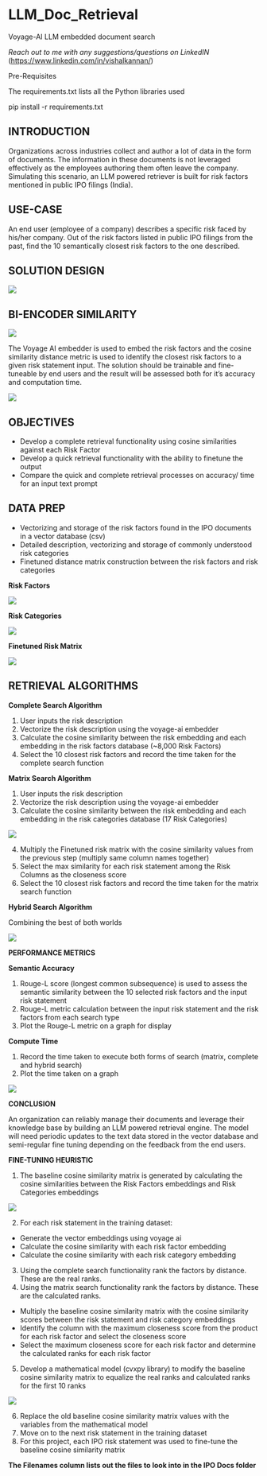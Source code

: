 # LLM_Doc_Retrieval
Voyage-AI LLM embedded document search

*Reach out to me with any suggestions/questions on LinkedIN* (https://www.linkedin.com/in/vishalkannan/)

Pre-Requisites

The requirements.txt lists all the Python libraries used

pip install -r requirements.txt

## INTRODUCTION

Organizations across industries collect and author a lot of data in the form of documents. The information in these documents is not leveraged effectively as the employees authoring them often leave the company. Simulating this scenario, an LLM powered retriever is built for risk factors mentioned in public IPO filings (India).

## USE-CASE
An end user (employee of a company) describes a specific risk faced by his/her company. Out of the risk factors listed in public IPO filings from the past, find the 10 semantically closest risk factors to the one described.

## SOLUTION DESIGN

![](Retriever_High_Level.png)

## BI-ENCODER SIMILARITY

![](Similarity_Base.png)

The Voyage AI embedder is used to embed the risk factors and the cosine similarity distance metric is used to identify the closest risk factors to a given risk statement input. The solution should be trainable and fine-tuneable by end users and the result will be assessed both for it’s accuracy and computation time.

![](Similarity_Matrix.png)

## OBJECTIVES
-	Develop a complete retrieval functionality using cosine similarities against each Risk Factor
-	Develop a quick retrieval functionality with the ability to finetune the output 
-	Compare the quick and complete retrieval processes on accuracy/ time for an input text prompt

## DATA PREP
-	Vectorizing and storage of the risk factors found in the IPO documents in a vector database (csv)
-	Detailed description, vectorizing and storage of commonly understood risk categories
-	Finetuned distance matrix construction between the risk factors and risk categories  

**Risk Factors**

![](Risk_Factors.png)

**Risk Categories**

![](Risk_Categories.png)

**Finetuned Risk Matrix**

![](Finetuned_Risk_Matrix.png)

## RETRIEVAL ALGORITHMS

**Complete Search Algorithm**
1.	User inputs the risk description 
2.	Vectorize the risk description using the voyage-ai embedder
3.	Calculate the cosine similarity between the risk embedding and each embedding in the risk factors database (~8,000 Risk Factors)
4.	Select the 10 closest risk factors and record the time taken for the complete search function

**Matrix Search Algorithm**
1.	User inputs the risk description 
2.	Vectorize the risk description using the voyage-ai embedder
3.	Calculate the cosine similarity between the risk embedding and each embedding in the risk categories database (17 Risk Categories)

![](Spider_Chart.png)

4.	Multiply the Finetuned risk matrix with the cosine similarity values from the previous step (multiply same column names together)
5.	Select the max similarity for each risk statement among the Risk Columns as the closeness score
6.	Select the 10 closest risk factors and record the time taken for the matrix search function

**Hybrid Search Algorithm**

Combining the best of both worlds

![](Hybrid_Algo.png)

**PERFORMANCE METRICS**

**Semantic Accuracy**

1.	Rouge-L score (longest common subsequence) is used to assess the semantic similarity between the 10 selected risk factors and the input risk statement
2.	Rouge-L metric calculation between the input risk statement and the risk factors from each search type
3.	Plot the Rouge-L metric on a graph for display

**Compute Time**

1.	Record the time taken to execute both forms of search (matrix, complete and hybrid search)
2.	Plot the time taken on a graph

![](Perf_Metrics.png)

**CONCLUSION**

An organization can reliably manage their documents and leverage their knowledge base by building an LLM powered retrieval engine. The model will need periodic updates to the text data stored in the vector database and semi-regular fine tuning depending on the feedback from the end users.

**FINE-TUNING HEURISTIC**

1.	The baseline cosine similarity matrix is generated by calculating the cosine similarities between the Risk Factors embeddings and Risk Categories embeddings

![](Baseline_Risk_Matrix.png)

2.	For each risk statement in the training dataset:
-	Generate the vector embeddings using voyage ai
-	Calculate the cosine similarity with each risk factor embedding
-	Calculate the cosine similarity with each risk category embedding
3.	Using the complete search functionality rank the factors by distance. These are the real ranks.
4.	Using the matrix search functionality rank the factors by distance. These are the calculated ranks.
-	Multiply the baseline cosine similarity matrix with the cosine similarity scores between the risk statement and risk category embeddings
-	Identify the column with the maximum closeness score from the product for each risk factor and select the closeness score
-	Select the maximum closeness score for each risk factor and determine the calculated ranks for each risk factor
5.	Develop a mathematical model (cvxpy library) to modify the baseline cosine similarity matrix to equalize the real ranks and calculated ranks for the first 10 ranks

![](Math_Model.png)

6.	Replace the old baseline cosine similarity matrix values with the variables from the mathematical model
7.	Move on to the next risk statement in the training dataset
8.	For this project, each IPO risk statement was used to fine-tune the baseline cosine similarity matrix

**The Filenames column lists out the files to look into in the IPO Docs folder**
